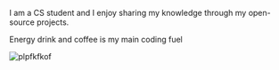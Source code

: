 I am a CS student and I enjoy sharing my knowledge through my open-source projects.

Energy drink and coffee is my main coding fuel 

![plpfkfkof](https://github.com/user-attachments/assets/78f74da5-4f95-47d7-b12c-d577f65b6662)
